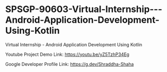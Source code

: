 # SPSGP-90603-Virtual-Internship---Android-Application-Development-Using-Kotlin
Virtual Internship - Android Application Development Using Kotlin

Youtube Project Demo Link:
https://youtu.be/yZ5TzhP34Eg

Google Developer Profile Link:
https://g.dev/Shraddha-Shaha
